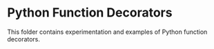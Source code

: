 # Python Function Decorators

This folder contains experimentation and examples of Python function decorators.
